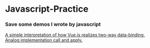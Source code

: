 # Javascript-Practice
### Save some demos I wrote by javascript
[A simple interpretation of how Vue.js realizes two-way data-binding.](https://github.com/DengZhihao/Javascript-Practice/blob/master/data-binding.html)<br>
[Analog implementation call and apply.](https://github.com/DengZhihao/Javascript-Practice/blob/master/Analog%20implementation%20call%20and%20apply)
